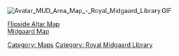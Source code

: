 ![](Avatar_MUD_Area_Map_-_Royal_Midgaard_Library.GIF "Avatar_MUD_Area_Map_-_Royal_Midgaard_Library.GIF")

[Flipside Altar Map](Flipside_Altar_Map "wikilink")  
[Midgaard Map](Midgaard_Map "wikilink")  

[Category: Maps](Category:_Maps "wikilink") [Category: Royal Midgaard
Library](Category:_Royal_Midgaard_Library "wikilink")
